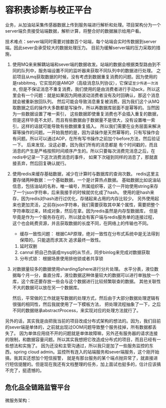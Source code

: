 # 容积表诊断与校正平台

业务，从加油站采集传感器数据上传到服务端进行解析和处理。项目架构分为一个server端负责接受站端数据，解析计算，将整合好的数据展示给用户看。

技术难点：server端同时需要对接数百个站端，每个站端会实时传数据到server端。因此sever会承受较大的数据处理压力。
目前为缓解server端的压力采取的措施，
1. 使用MQ来来解耦站端和sever端的数据收发。站端的数据会根据类型路由到不同的队列中，服务端设置不同的监听器来获取不同队列中的数据进行处理。
   之前项目从mq获取数据的时候，没有考虑到数据重复消费的问题。因为使用的是rabbitmq，它实现的是AMQP（高级消息队列协议），它保证`至少传递一次消息`,
   但是不保证消息不重复消费，我们使用的是由消费者进行手动ack，所以这里会有一个问题：就是如果因为网络波动消费者没有及时回确认，那这个消息就会被重新放回队列。
   然后可能会导致消息重复被消费。因为我们这个从MQ取数据之后的操作大多数都是写操作，所以再数据库层面不是幂等的。当然因为一些数据设置了唯一索引，
   这些数据即使重复消费也不会插入重复的数据，但是这样毕竟不太好。而且有些数据由于数据量不是很大，没有设置唯一索引，这样的话就可能导致有些数据重复插入。
   所以我们需要在业务层面来解决幂等操作的问题。一开始我想的是，因为读操作是天然幂等的，只有写操作会有问题。所以可以通过AOP，在所有写书操作之前加个before方法，然后验证一下。
   后来发现，没这必要，因为我们所有的消息都是 有个时间戳的，而且消息的产生是严格按照时间顺序产生的。所以只要每次消费完消息之后，在redis中记录一下这次消费消息的事件，
   如果下次碰到同样的消息了，那就直接丢弃，然后回复确认就行。
2. 使用redis来缓存基础数据，减少在计算时与数据库的查询次数。
   redis这里主要存储两种数据：一个基础数据，一个是计算热点数据。
   基础数据比如说油站信息，包括油站的名称，唯一编号，所属组织等，这个一开始使用string来存了一个json字符串，后来我接手的时候就优化成了hash。
   使用的是hash来存，因为redis对hash进行过优化，存储起来占用的内存比较少。
   另外使用起来也更加灵活，之前存json字符串，我们需要获取其中某个属性，需要把整个字符串取过来，转成对象，然后在拿。因为redis虽然是内存型数据库，
   但是毕竟是作为一个服务存在的，所以就会有客户端与redis服务单的连接过程，这个也会耗费资源，并且获取数据的长度不同，在网络上的传输也不同。
   - 缓存一致性问题： 根据CAP原理，绝对一致性在分布式系统中是无法得到保障的，只能退而求其次 追求最终一致性。 
   1. 延时双删
   2. cannal 把自己伪装成mysql的从节点，同步binlog来完成对数据获取
   3. 分布式锁： 根据场景使用排他锁或者共享锁

3. 对数据量较多的数据使用shardingSphere进行分片处理。
   水平分表，液位数据每个月一分，垂直分库，液位数据这种体量较大的数据可以进行单独放一个库，这个库还要存放一些会与这个数据进行比较频繁联查的数据。
   其他关联性不大的数据可以放在另一个数据库。
   
   然后，平常做的工作就是写数据的处理方式，然后由于大部分数据处理逻辑有很强的相同性，然后我就使用了一下模板方法，
   把处理流程抽象了一下，之后不同的数据继承abstractProcess，来实现对应的处理方法就行了。
   
另外的话，其实我是由把我当前的项目改成分布式架构的想法的。因为，我们目前的sever端是单体的，之前就出现过OOM问题导致整个服务挂掉，所有数据都丢失了。
因为单体应用绕不开的问题就是单体故障嘛，另外还有服务器的请求连接的限制，和数据容量问题。所以其实我想把它改造成分布式的项目，而且已经有一些想法和实施了。
因为还没和主管沟通过，所以我只是加了一些服务监控的东西，spring cloud admin。监控所有连入的站端服务和sever端服务，这个刚开始搞，我其实还想加个短信报警，
就是有那台服务的某个端点抛异常了，就直接进行短信提醒的。但是现在我还有文档整理的任务，加上面试也挺多的，估计应该搞不完了，挺遗憾的。

## 危化品全链路监管平台



微服务架构：

